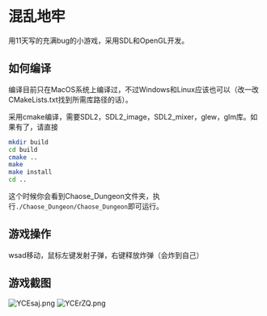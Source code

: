 # 混乱地牢

用11天写的充满bug的小游戏，采用SDL和OpenGL开发。

## 如何编译

编译目前只在MacOS系统上编译过，不过Windows和Linux应该也可以（改一改CMakeLists.txt找到所需库路径的话）。

采用cmake编译，需要SDL2，SDL2_image，SDL2_mixer，glew，glm库。如果有了，请直接

```bash
mkdir build
cd build
cmake ..
make
make install
cd ..
```

这个时候你会看到Chaose_Dungeon文件夹，执行`./Chaose_Dungeon/Chaose_Dungeon`即可运行。

## 游戏操作

wsad移动，鼠标左键发射子弹，右键释放炸弹（会炸到自己）

## 游戏截图

![YCEsaj.png](https://s1.ax1x.com/2020/05/04/YCEsaj.png)
![YCErZQ.png](https://s1.ax1x.com/2020/05/04/YCErZQ.png)
